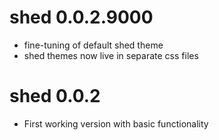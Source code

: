# shed 0.0.2.9000

* fine-tuning of default shed theme
* shed themes now live in separate css files




# shed 0.0.2

* First working version with basic functionality
